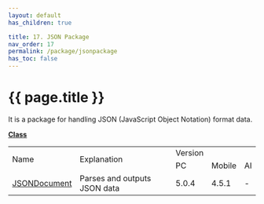 ```yaml
---
layout: default
has_children: true

title: 17. JSON Package
nav_order: 17
permalink: /package/jsonpackage
has_toc: false
---
```


# {{ page.title }}

It is a package for handling JSON (JavaScript Object Notation) format data.

<u><b>Class</b></u>

<table>
    <tr>
        <td rowspan="2">Name</td>
        <td rowspan="2">Explanation</td>
        <td>Version</td>
    </tr>
    <tr>
        <td>PC</td>
        <td>Mobile</td>
        <td>AI</td>
    </tr>
    <tr>
        <td><a href="/package/jsonpackage/jsondocument">JSONDocument</a></td>
        <td>Parses and outputs JSON data</td>
        <td>5.0.4</td>
        <td>4.5.1</td>
        <td>-</td>
    </tr>
</table>